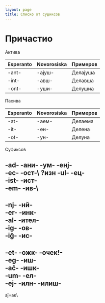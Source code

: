 ```yaml
---
layout: page
title: Списко от суфиксов
---
```



# Причастио

Актива

| Esperanto | Novorosiska | Примеров  |
|----------|----------|-----------|
|   -ant-      |    -ајуш-      |     Делајуша      |
|   -int-      |    -авш-      |    Делавша     |
|   -ont-      |    -уши-      |    Делушиа       |

Пасива

| Esperanto | Novorosiska | Примеров  |
|----------|----------|-----------|
|   -at-      |    -аем-      |     Делаема      |
|   -it-      |    -ен-      |    Делена     |
|   -ot-      |    -ун-      |    Делуна      |

Суфиксов

-ad- -ани- -ум- -енј-\
-ec- -ост-\ ?изн
-ul- -ец-\
-ist- -ист-\
-em- -ив-\
---

-nj- -нй-\
-er- -инк-\
-al- -ител-\
-ig- -ов-\
-iĝ- -ис-
---

-et- -ожк- -очек!-\
-eg- -иш-\
-aĉ- -ишк-\
-um- -ел-\
-ej- -илн- -илиш-
---

aĵ=ак\


